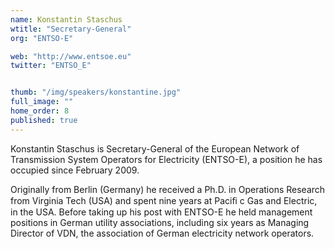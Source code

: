 ```yaml
---
name: Konstantin Staschus
wtitle: "Secretary-General"
org: "ENTSO-E"

web: "http://www.entsoe.eu"
twitter: "ENTSO_E"


thumb: "/img/speakers/konstantine.jpg"
full_image: ""
home_order: 8
published: true
---
```


Konstantin Staschus is Secretary-General of the European Network of Transmission System Operators for Electricity (ENTSO-E), a position he has occupied since February 2009.

Originally from Berlin (Germany) he received a Ph.D. in Operations Research from Virginia Tech (USA) and spent nine years at Paciﬁ c Gas and Electric, in the USA. Before taking up his post with ENTSO-E he held management positions in German utility associations, including six years as Managing Director of VDN, the association of German electricity network operators.